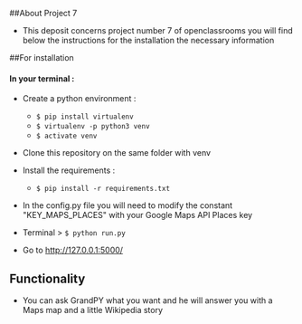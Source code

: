 ##About Project 7
- This deposit concerns project number 7 of openclassrooms you will find below the instructions for the installation the necessary information

##For installation
#### In your terminal : 
* Create a python environment : 
    * `$ pip install virtualenv `
    * `$ virtualenv -p python3 venv` 
    * `$ activate venv` 
* Clone this repository on the same folder with venv
* Install the requirements :
    * `$ pip install -r requirements.txt`
 
* In the config.py file you will need to modify the constant "KEY_MAPS_PLACES" with your Google Maps API Places key
* Terminal > `$ python run.py` 
* Go to http://127.0.0.1:5000/

## Functionality

* You can ask GrandPY what you want and he will answer you with a Maps map and a little Wikipedia story